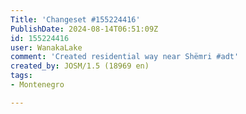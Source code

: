 ```yaml
---
Title: 'Changeset #155224416'
PublishDate: 2024-08-14T06:51:09Z
id: 155224416
user: WanakaLake
comment: 'Created residential way near Shëmri #adt'
created_by: JOSM/1.5 (18969 en)
tags:
- Montenegro

---
```

